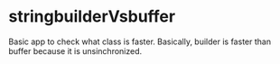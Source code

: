 # stringbuilderVsbuffer
Basic app to check what class is faster. Basically, builder is faster than buffer because it is unsinchronized.
